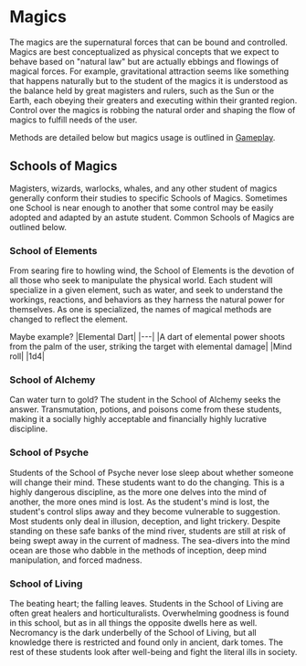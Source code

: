 # Magics

The magics are the supernatural forces that can be bound and controlled. Magics are best conceptualized as physical concepts that we expect to behave based on "natural law" but are actually ebbings and flowings of magical forces. For example, gravitational attraction seems like something that happens naturally but to the student of the magics it is understood as the balance held by great magisters and rulers, such as the Sun or the Earth, each obeying their greaters and executing within their granted region. Control over the magics is robbing the natural order and shaping the flow of magics to fulfill needs of the user.

Methods are detailed below but magics usage is outlined in [Gameplay](5_gameplay.md).

## Schools of Magics

Magisters, wizards, warlocks, whales, and any other student of magics generally conform their studies to specific Schools of Magics. Sometimes one School is near enough to another that some control may be easily adopted and adapted by an astute student. Common Schools of Magics are outlined below.

### School of Elements

From searing fire to howling wind, the School of Elements is the devotion of all those who seek to manipulate the physical world. Each student will specialize in a given element, such as water, and seek to understand the workings, reactions, and behaviors as they harness the natural power for themselves. As one is specialized, the names of magical methods are changed to reflect the element.

Maybe example?
|Elemental Dart|
|---|
|A dart of elemental power shoots from the palm of the user, striking the target with elemental damage|
|Mind roll|
|1d4|

### School of Alchemy

Can water turn to gold? The student in the School of Alchemy seeks the answer. Transmutation, potions, and poisons come from these students, making it a socially highly acceptable and financially highly lucrative discipline.

### School of Psyche

Students of the School of Psyche never lose sleep about whether someone will change their mind. These students want to do the changing. This is a highly dangerous discipline, as the more one delves into the mind of another, the more ones mind is lost. As the student's mind is lost, the student's control slips away and they become vulnerable to suggestion. Most students only deal in illusion, deception, and light trickery. Despite standing on these safe banks of the mind river, students are still at risk of being swept away in the current of madness. The sea-divers into the mind ocean are those who dabble in the methods of inception, deep mind manipulation, and forced madness.

### School of Living

The beating heart; the falling leaves. Students in the School of Living are often great healers and horticulturalists. Overwhelming goodness is found in this school, but as in all things the opposite dwells here as well. Necromancy is the dark underbelly of the School of Living, but all knowledge there is restricted and found only in ancient, dark tomes. The rest of these students look after well-being and fight the literal ills in society.

